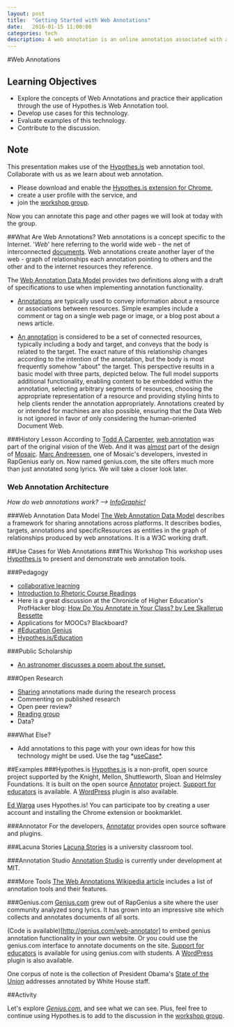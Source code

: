 ```yaml
---
layout: post
title:  "Getting Started with Web Annotations"
date:   2016-01-15 11:00:00
categories: tech
description: A web annotation is an online annotation associated with a web resource. With a Web annotation system, a user can add, modify or remove information from a Web resource without modifying the resource itself. The annotations can be thought of as a layer on top of the existing resource, and this annotation layer is usually visible to other users who share the same annotation system. In such cases, the web annotation tool is a type of social software tool (Wikipedia). We will explore the concept of web annotation and discuss its use in digital research. We will try out a few different tools for web annotation and evaluate their usefulness for inclusion in participants' research workflows.
---
```

#Web Annotations
## Learning Objectives
* Explore the concepts of Web Annotations and practice their application through the use of Hypothes.is Web Annotation tool. 
* Develop use cases for this technology.
* Evaluate examples of this technology.
* Contribute to the discussion.


## Note
This presentation makes use of the [Hypothes.is](http://hypothes.is) web annotation tool. Collaborate with us as we learn about web annotation.

* Please download and enable the [Hypothes.is extension for Chrome](), 
* create a user profile with the service, and
* join the [workshop group](https://hypothes.is/groups/JEQoYxZJ/web-annotations-workshop).

Now you can annotate this page and other pages we will look at today with the group.

##What Are Web Annotations?
Web annotations is a concept specific to the Internet. '*Web*' here referring to the world wide web - the net of interconnected [documents](http://people.ischool.berkeley.edu/~buckland/digdoc.html). Web annotations create another layer of the web - graph of relationships each annotation pointing to others and the  other and to the internet resources they reference.

The [Web Annotation Data Model](https://www.w3.org/TR/annotation-model/) provides two definitions along with a draft of specifications to use when implementing annotation functionality.

* [Annotations](https://hypothes.is/a/AVJCyczf8sFu_DXLVd0N) are typically used to convey information about a resource or associations between resources. Simple examples include a comment or tag on a single web page or image, or a blog post about a news article. 

* [An annotation](https://hypothes.is/a/AVJCxP6_8sFu_DXLVdz9) is considered to be a set of connected resources, typically including a body and target, and conveys that the body is related to the target. The exact nature of this relationship changes according to the intention of the annotation, but the body is most frequently somehow "about" the target. This perspective results in a basic model with three parts, depicted below. The full model supports additional functionality, enabling content to be embedded within the annotation, selecting arbitrary segments of resources, choosing the appropriate representation of a resource and providing styling hints to help clients render the annotation appropriately. Annotations created by or intended for machines are also possible, ensuring that the Data Web is not ignored in favor of only considering the human-oriented Document Web. 

###History Lesson
According to [Todd A Carpenter](http://scholarlykitchen.sspnet.org/2013/04/30/iannotate-whatever-happened-to-the-web-as-an-annotation-system/), [web annotation](https://hypothes.is/a/AVJC51mT8sFu_DXLVd1v) was part of the original vision of the Web. And it was [almost](https://hypothes.is/a/AVJC6HpH8sFu_DXLVd11) part of the design of [Mosaic](https://en.wikipedia.org/wiki/Mosaic_(web_browser)). [Marc Andreessen](http://genius.com/MarcAndreessen), one of Mosaic's developers, invested in RapGenius early on. Now named genius.com, the site offers much more than just annotated song lyrics. We will take a closer look later.

### Web Annotation Architecture
*How do web annotations work? --> [InfoGraphic!](https://www.w3.org/annotation/diagrams/annotation-architecture.svg)*

###Web Annotation Data Model
[The Web Annotation Data Model](https://www.w3.org/TR/annotation-model/) describes a framework for sharing annotations across platforms. It describes bodies, targets, annotations and specificResources as entities in the graph of relationships produced by web annotations. It is a W3C working draft.
 
##Use Cases for Web Annotations
###This Workshop
This workshop uses [Hypothes.is](https://hypothes.is/groups/JEQoYxZJ/web-annotations-workshop) to present and demonstrate web annotation tools.

###Pedagogy
* [collaborative learning](http://www.sciencedirect.com/science/article/pii/S0360131510000886)
* [Introduction to Rhetoric Course Readings](http://caseyboyle.net/3860/readings/)
* Here is a great discussion at the Chronicle of Higher Education's ProfHacker blog: [How Do You Annotate in Your Class? by Lee Skallerup Bessette](http://chronicle.com/blogs/profhacker/how-do-you-annotate-in-your-class/60101)
* Applications for MOOCs? Blackboard?
* [#Education Genius](http://genius.com/static/education)
* [Hypothes.is/Education](https://hypothes.is/education/)

###Public Scholarship
* [An astronomer discusses a poem about the sunset.](http://genius.com/789992)

###Open Research
* [Sharing](http://onlinelibrary.wiley.com/doi/10.1002/asi.23124/abstract) annotations made during the research process
* Commenting on published research
* Open peer review?
* [Reading group](https://hypothes.is/groups/nwQKV3WM/vu-scholcommreadinggroup)
* Data?

###What Else?
* Add annotations to this page with your own ideas for how this technology might be used. Use the tag *[useCase*](https://hypothes.is/stream?q=tag:%27usecase%27).

##Examples
###Hypothes.is
[Hypothes.is](https://hypothes.is/about/) is a non-profit, open source project supported by the Knight, Mellon, Shuttleworth, Sloan and Helmsley Foundations. It is built on the open source [Annotator](http://annotatorjs.org/) project. [Support for educators](https://hypothes.is/education/) is available. A [WordPress](https://wordpress.org/plugins/hypothesis/) plugin is also available.

[Ed Warga](https://hypothes.is/stream?q=user:acct:EdWarga@hypothes.is) uses Hypothes.is! You can participate too by creating a user account and installing the Chrome extension or bookmarklet.

###Annotator
For the developers, [Annotator](http://annotatorjs.org/) provides open source software and plugins.

###Lacuna Stories
[Lacuna Stories](http://www.lacunastories.com/) is a university classroom tool.

###Annotation Studio
[Annotation Studio](http://www.annotationstudio.org/) is currently under development at MIT.

###More Tools
[The Web Annotations Wikipedia article](https://en.wikipedia.org/wiki/Web_annotation) includes a list of annotation tools and their features.

###Genius.com
[Genius.com](http://genius.com) grew out of RapGenius a site where the user community analyzed song lyrics. It has grown into an impressive site which collects and annotates documents of all sorts.

(Code is available)[http://genius.com/web-annotator] to embed genius annotation functionality in your own website. Or you could use the genius.com interface to annotate documents on the site. [Support for educators](http://genius.com/static/education) is available for using genius.com with students. A [WordPress](https://wordpress.org/plugins/genius/) plugin is also available.

One corpus of note is the collection of President Obama's [State of the Union](http://genius.com/a/the-white-house-annotates-with-genius) addresses annotated by White House staff.

##Activity

Let's explore *[Genius.com](http://genius.com)*, and see what we can see. Plus, feel free to continue using Hypothes.is to add to the discussion in the [workshop group](https://hypothes.is/groups/JEQoYxZJ/web-annotations-workshop).